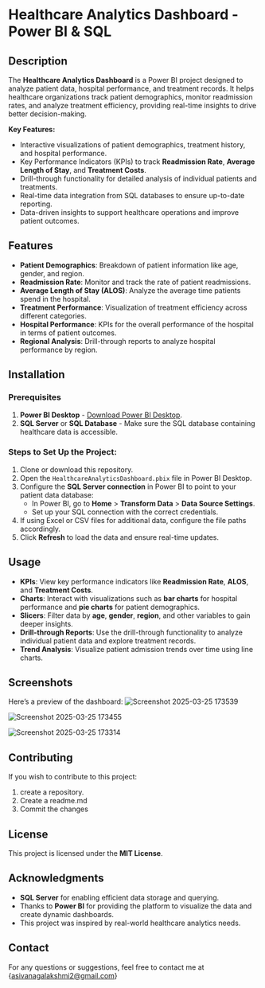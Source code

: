 # Healthcare Analytics Dashboard - Power BI & SQL

## Description
The **Healthcare Analytics Dashboard** is a Power BI project designed to analyze patient data, hospital performance, and treatment records. It helps healthcare organizations track patient demographics, monitor readmission rates, and analyze treatment efficiency, providing real-time insights to drive better decision-making.

**Key Features:**
- Interactive visualizations of patient demographics, treatment history, and hospital performance.
- Key Performance Indicators (KPIs) to track **Readmission Rate**, **Average Length of Stay**, and **Treatment Costs**.
- Drill-through functionality for detailed analysis of individual patients and treatments.
- Real-time data integration from SQL databases to ensure up-to-date reporting.
- Data-driven insights to support healthcare operations and improve patient outcomes.

## Features
- **Patient Demographics**: Breakdown of patient information like age, gender, and region.
- **Readmission Rate**: Monitor and track the rate of patient readmissions.
- **Average Length of Stay (ALOS)**: Analyze the average time patients spend in the hospital.
- **Treatment Performance**: Visualization of treatment efficiency across different categories.
- **Hospital Performance**: KPIs for the overall performance of the hospital in terms of patient outcomes.
- **Regional Analysis**: Drill-through reports to analyze hospital performance by region.

## Installation

### Prerequisites
1. **Power BI Desktop** - [Download Power BI Desktop](https://powerbi.microsoft.com/desktop/).
2. **SQL Server** or **SQL Database** - Make sure the SQL database containing healthcare data is accessible.
### Steps to Set Up the Project:
1. Clone or download this repository.
2. Open the `HealthcareAnalyticsDashboard.pbix` file in Power BI Desktop.
3. Configure the **SQL Server connection** in Power BI to point to your patient data database:
   - In Power BI, go to **Home** > **Transform Data** > **Data Source Settings**.
   - Set up your SQL connection with the correct credentials.
4. If using Excel or CSV files for additional data, configure the file paths accordingly.
5. Click **Refresh** to load the data and ensure real-time updates.
## Usage
- **KPIs**: View key performance indicators like **Readmission Rate**, **ALOS**, and **Treatment Costs**.
- **Charts**: Interact with visualizations such as **bar charts** for hospital performance and **pie charts** for patient demographics.
- **Slicers**: Filter data by **age**, **gender**, **region**, and other variables to gain deeper insights.
- **Drill-through Reports**: Use the drill-through functionality to analyze individual patient data and explore treatment records.
- **Trend Analysis**: Visualize patient admission trends over time using line charts.

## Screenshots
Here’s a preview of the dashboard:
![Screenshot 2025-03-25 173539](https://github.com/user-attachments/assets/886a6d2a-9347-4a5d-970f-6a324608684c)


![Screenshot 2025-03-25 173455](https://github.com/user-attachments/assets/f99e14f4-fefd-49e4-8edd-a986e8e652f7)

![Screenshot 2025-03-25 173314](https://github.com/user-attachments/assets/b8b57132-3a00-4093-b5ad-e49278f86471)


## Contributing
If you wish to contribute to this project:
1. create a repository.
2. Create a readme.md 
3. Commit the changes 

## License
This project is licensed under the **MIT License**.

## Acknowledgments
- **SQL Server** for enabling efficient data storage and querying.
- Thanks to **Power BI** for providing the platform to visualize the data and create dynamic dashboards.
- This project was inspired by real-world healthcare analytics needs.

## Contact
For any questions or suggestions, feel free to contact me at {asivanagalakshmi2@gmail.com}

